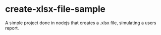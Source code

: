 # create-xlsx-file-sample
A simple project done in nodejs that creates a .xlsx file, simulating a users report.
